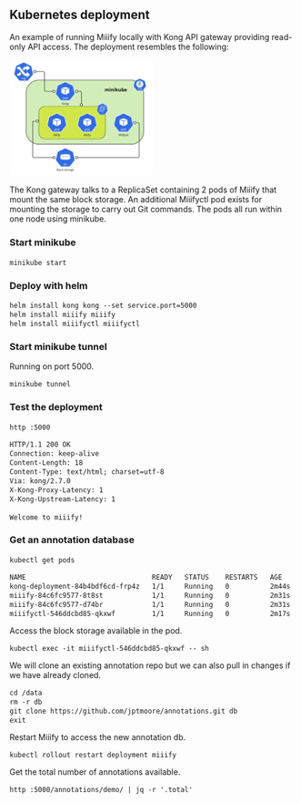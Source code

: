 ## Kubernetes deployment

An example of running Miiify locally with Kong API gateway providing read-only API access. The deployment resembles the following:

<img src="miiifyk8s.jpg" width=50% height=50%>

The Kong gateway talks to a ReplicaSet containing 2 pods of Miiify that mount the same block storage. An additional Miiifyctl pod exists for mounting the storage to carry out Git commands. The pods all run within one node using minikube.

### Start minikube

```
minikube start
```

### Deploy with helm

```
helm install kong kong --set service.port=5000
helm install miiify miiify
helm install miiifyctl miiifyctl
```

### Start minikube tunnel

Running on port 5000.

```
minikube tunnel
```

### Test the deployment

```
http :5000
```

```
HTTP/1.1 200 OK
Connection: keep-alive
Content-Length: 18
Content-Type: text/html; charset=utf-8
Via: kong/2.7.0
X-Kong-Proxy-Latency: 1
X-Kong-Upstream-Latency: 1

Welcome to miiify!
```

### Get an annotation database

```
kubectl get pods
```

```
NAME                               READY   STATUS    RESTARTS   AGE
kong-deployment-84b4bdf6cd-frp4z   1/1     Running   0          2m44s
miiify-84c6fc9577-8t8st            1/1     Running   0          2m31s
miiify-84c6fc9577-d74br            1/1     Running   0          2m31s
miiifyctl-546ddcbd85-qkxwf         1/1     Running   0          2m17s
```

Access the block storage available in the pod.

```
kubectl exec -it miiifyctl-546ddcbd85-qkxwf -- sh
```

We will clone an existing annotation repo but we can also pull in changes if we have already cloned.

```
cd /data
rm -r db
git clone https://github.com/jptmoore/annotations.git db
exit
```

Restart Miiify to access the new annotation db. 

```
kubectl rollout restart deployment miiify
```

Get the total number of annotations available.

```
http :5000/annotations/demo/ | jq -r '.total'
```

